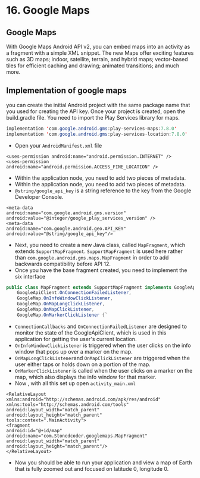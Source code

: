 # 16. Google Maps

## Google Maps

With Google Maps Android API v2, you can embed maps into an activity as a fragment with a simple XML snippet. The new Maps offer exciting features such as 3D maps; indoor, satellite, terrain, and hybrid maps; vector-based tiles for efficient caching and drawing; animated transitions; and much more.

## Implementation of google maps

you can create the initial Android project with the same package name that you used for creating the API key. Once your project is created, open the build.gradle file. You need to import the Play Services library for maps.

```java
implementation 'com.google.android.gms:play-services-maps:7.8.0'
implementation 'com.google.android.gms:play-services-location:7.8.0'
```

* Open your `AndroidManifest.xml` file

```markup
<uses-permission android:name="android.permission.INTERNET" />
<uses-permission android:name="android.permission.ACCESS_FINE_LOCATION" />
```

* Within the application node, you need to add two pieces of metadata.
* Within the application node, you need to add two pieces of metadata.
* `@string/google_api_key` is a string reference to the key from the Google Developer Console.

```markup
<meta-data
android:name="com.google.android.gms.version"
android:value="@integer/google_play_services_version" />
<meta-data
android:name="com.google.android.geo.API_KEY"
android:value="@string/google_api_key"/>
```

* Next, you need to create a new Java class, called `MapFragment`, which extends `SupportMapFragment`. `SupportMapFragment` is used here rather than `com.google.android.gms.maps.MapFragment` in order to add backwards compatibility before API 12.
* Once you have the base fragment created, you need to implement the six interface

```java
public class MapFragment extends SupportMapFragment implements GoogleApiClient.ConnectionCallbacks,
    GoogleApiClient.OnConnectionFailedListener,
    GoogleMap.OnInfoWindowClickListener,
    GoogleMap.OnMapLongClickListener,
    GoogleMap.OnMapClickListener,
    GoogleMap.OnMarkerClickListener {`
```

* `ConnectionCallbacks` and `OnConnectionFailedListener` are designed to monitor the state of the GoogleApiClient, which is used in this application for getting the user's current location.
* `OnInfoWindowClickListener` is triggered when the user clicks on the info window that pops up over a marker on the map.
* `OnMapLongClickListener`and `OnMapClickListener` are triggered when the user either taps or holds down on a portion of the map.
* `OnMarkerClickListener` is called when the user clicks on a marker on the map, which also displays the info window for that marker.
* Now , with all this set up open `activity_main.xml`

```markup
<RelativeLayout xmlns:android="http://schemas.android.com/apk/res/android"
xmlns:tools="http://schemas.android.com/tools" android:layout_width="match_parent"
android:layout_height="match_parent"
tools:context=".MainActivity">
<fragment
android:id="@+id/map"
android:name="com.Stonedcoder.googlemaps.MapFragment"
android:layout_width="match_parent"
android:layout_height="match_parent"/>
</RelativeLayout>
```

* Now you should be able to run your application and view a map of Earth that is fully zoomed out and focused on latitude 0, longitude 0.

